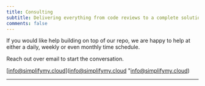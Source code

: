 ```yaml
---
title: Consulting
subtitle: Delivering everything from code reviews to a complete solution
comments: false
---
```


If you would like help building on top of our repo, we are happy to help at either a daily, weekly or even monthly time schedule.  

Reach out over email to start the conversation.

[info@simplifymy.cloud](info@simplifymy.cloud "info@simplifymy.cloud)

---




  
